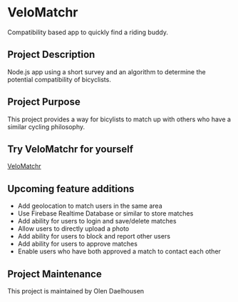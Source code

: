 # VeloMatchr
Compatibility based app to quickly find a riding buddy.

## Project Description
Node.js app using a short survey and an algorithm to determine the potential compatibility of bicyclists.

## Project Purpose
This project provides a way for bicylists to match up with others who have a similar cycling philosophy.

## Try VeloMatchr for yourself
[VeloMatchr](https://heroku-velomatchr.herokuapp.com/ "VeloMatchr App")

## Upcoming feature additions

* Add geolocation to match users in the same area 
* Use Firebase Realtime Database or similar to store matches
* Add ability for users to login and save/delete matches
* Allow users to directly upload a photo
* Add ability for users to block and report other users
* Add ability for users to approve matches
* Enable users who have both approved a match to contact each other

## Project Maintenance

This project is maintained by Olen Daelhousen
